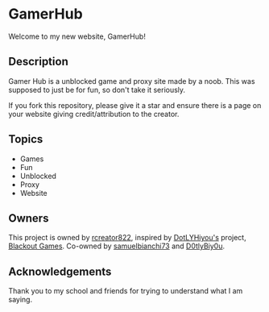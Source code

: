 # GamerHub
Welcome to my new website, GamerHub!

## Description

Gamer Hub is a unblocked game and proxy site made by a noob. This was supposed to just be for fun, so don't take it seriously.

If you fork this repository, please give it a star and ensure there is a page on your website giving credit/attribution to the creator.

## Topics

- Games
- Fun
- Unblocked
- Proxy
- Website

## Owners
This project is owned by [rcreator822](https://github.com/rcreator822), inspired by [DotLYHiyou's](https://github.com/DotLYHiyou) project, [Blackout Games](https://github.com/DotLYHiyou/BlackoutGames). Co-owned by [samuelbianchi73](https://github.com/samuelbianchi73) and [D0tlyBiy0u](https://github.com/D0tlyBiy0u).

## Acknowledgements

Thank you to my school and friends for trying to understand what I am saying.

